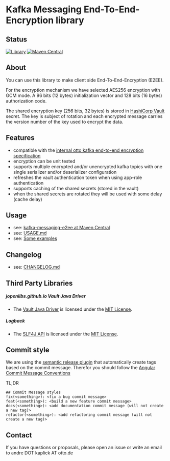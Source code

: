 # Kafka Messaging End-To-End-Encryption library

## Status
[![Library](https://github.com/otto-de/kafka-messaging-e2ee/actions/workflows/application.yml/badge.svg)](https://github.com/otto-de/kafka-messaging-e2ee/actions/workflows/application.yml)
[![Maven Central](https://img.shields.io/maven-central/v/de.otto/kafka-messaging-e2ee?label=maven-central)](https://central.sonatype.com/artifact/de.otto/kafka-messaging-e2ee)


## About

You can use this library to make client side End-To-End-Encryption (E2EE).

For the encryption mechanism we have selected AES256 encryption with GCM mode. A 96 bits (12 bytes)
initialization vector and 128 bits (16 bytes) authorization code.

The shared encryption key (256 bits, 32 bytes) is stored in [HashiCorp Vault](https://www.vaultproject.io/) secret. The key is
subject of rotation and each encrypted message carries the version number of the key used to encrypt the data.


## Features

* compatible with the [internal otto kafka end-to-end encryption specification](https://og2.me/Ckoh1n)
* encryption can be unit tested
* supports multiple encrypted and/or unencrypted kafka topics with one single serializer and/or deserializer configuration
* refreshes the vault authentication token when using app-role authentication
* supports caching of the shared secrets (stored in the vault)
* when the shared secrets are rotated they will be used with some delay (cache delay)


## Usage
- see: [kafka-messaging-e2ee at Maven Central](https://central.sonatype.com/artifact/de.otto/kafka-messaging-e2ee)
- see: [USAGE.md](docs/USAGE.md)
- see: [Some examples](/examples)


## Changelog
- see: [CHANGELOG.md](CHANGELOG.md)


## Third Party Libraries

##### jopenlibs.github.io Vault Java Driver

* The [Vault Java Driver](https://jopenlibs.github.io/vault-java-driver) is licensed under the [MIT License](https://jopenlibs.github.io/vault-java-driver/#license).

##### Logback

* The [SLF4J API](http://www.slf4j.org) is licensed under the [MIT License](http://www.slf4j.org/license.html).


## Commit style

We are using the [semantic release plugin](https://github.com/marketplace/actions/action-for-semantic-release) that automatically create tags based on the commit message.
Therefor you should follow the [Angular Commit Message Conventions](https://github.com/angular/angular/blob/main/CONTRIBUTING.md#-commit-message-format)

TL;DR
```text
## Commit Message styles
fix(<something>): <fix a bug commit message>
feat(<something>): <build a new feature commit message>
docs(<something>): <add documentation commit message (will not create a new tag)>
refactor(<something>): <add refactoring commit message (will not create a new tag)>
```


## Contact

If you have questions or proposals, please open an issue or write an email to andre DOT kaplick AT otto.de
